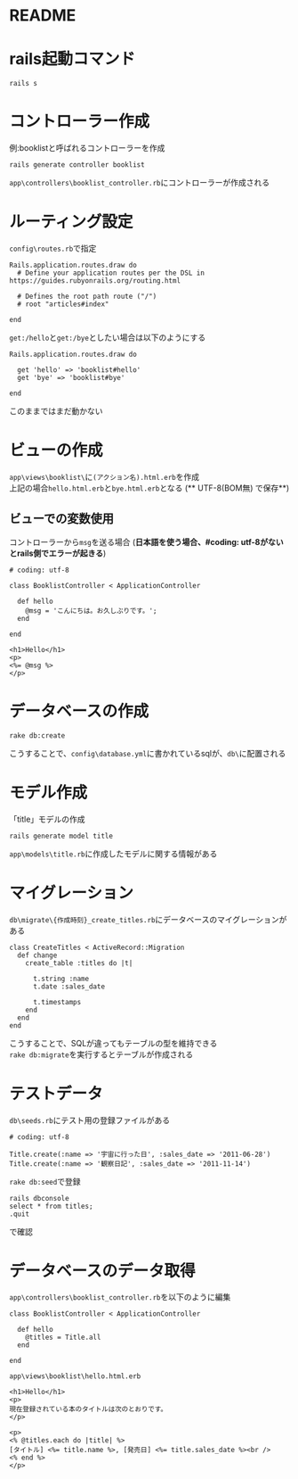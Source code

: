 # README


# rails起動コマンド
```
rails s
```

# コントローラー作成
例:booklistと呼ばれるコントローラーを作成
```
rails generate controller booklist
```
```app\controllers\booklist_controller.rb```にコントローラーが作成される

# ルーティング設定
```config\routes.rb```で指定
```
Rails.application.routes.draw do
  # Define your application routes per the DSL in https://guides.rubyonrails.org/routing.html

  # Defines the root path route ("/")
  # root "articles#index"

end
```
```get:/hello```と```get:/bye```としたい場合は以下のようにする
```
Rails.application.routes.draw do
  
  get 'hello' => 'booklist#hello'
  get 'bye' => 'booklist#bye'

end
```
このままではまだ動かない

# ビューの作成
```app\views\booklist\```に```(アクション名).html.erb```を作成  
上記の場合```hello.html.erb```と```bye.html.erb```となる
(** UTF-8(BOM無) で保存**)

## ビューでの変数使用
コントローラーから```msg```を送る場合
(**日本語を使う場合、#coding: utf-8がないとrails側でエラーが起きる**)
```
# coding: utf-8

class BooklistController < ApplicationController

  def hello
    @msg = 'こんにちは。お久しぶりです。';
  end

end
```

```
<h1>Hello</h1>
<p>
<%= @msg %>
</p>
```

# データベースの作成
```
rake db:create
```

こうすることで、```config\database.yml```に書かれているsqlが、```db\```に配置される

# モデル作成  
「title」モデルの作成
```
rails generate model title
```

```app\models\title.rb```に作成したモデルに関する情報がある

# マイグレーション
```db\migrate\{作成時刻}_create_titles.rb```にデータベースのマイグレーションがある  

```
class CreateTitles < ActiveRecord::Migration
  def change
    create_table :titles do |t|

      t.string :name
      t.date :sales_date

      t.timestamps
    end
  end
end
```

こうすることで、SQLが違ってもテーブルの型を維持できる  
```rake db:migrate```を実行するとテーブルが作成される

# テストデータ
```db\seeds.rb```にテスト用の登録ファイルがある

```
# coding: utf-8

Title.create(:name => '宇宙に行った日', :sales_date => '2011-06-28')
Title.create(:name => '観察日記', :sales_date => '2011-11-14')
```

```rake db:seed```で登録

```
rails dbconsole
select * from titles;
.quit
```
で確認

# データベースのデータ取得
```app\controllers\booklist_controller.rb```を以下のように編集
```
class BooklistController < ApplicationController

  def hello
    @titles = Title.all
  end

end
```
```app\views\booklist\hello.html.erb```
```
<h1>Hello</h1>
<p>
現在登録されている本のタイトルは次のとおりです。
</p>

<p>
<% @titles.each do |title| %>
[タイトル] <%= title.name %>, [発売日] <%= title.sales_date %><br />
<% end %>
</p>
```